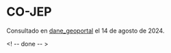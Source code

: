 # CO-JEP

Consultado en [dane_geoportal](https://www.dane.gov.co/files/geoportal-provisional/index.html) el 14 de agosto de 2024.

<! -- done -- > 
